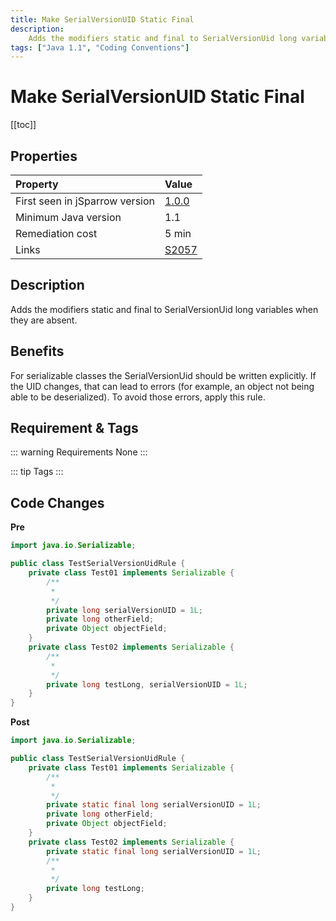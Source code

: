 ```yaml
---
title: Make SerialVersionUID Static Final
description:
    Adds the modifiers static and final to SerialVersionUid long variables when they are absent.
tags: ["Java 1.1", "Coding Conventions"]
---
```


# Make SerialVersionUID Static Final

[[toc]]

## Properties

| Property                        | Value |
|:------------------------------- |:----- |
| First seen in jSparrow version  | [1.0.0](/eclipse/release-notes.html#_1-0-0) |
| Minimum Java version            | 1.1     |
| Remediation cost                | 5 min |
| Links                           | [S2057](https://sonarcloud.io/organizations/default/rules?open=squid%3AS2057&rule_key=squid%3AS2057) |

## Description

Adds the modifiers static and final to SerialVersionUid long variables when they are absent.

## Benefits

For serializable classes the SerialVersionUid should be written explicitly. If the UID changes, that can lead to errors (for example, an object not being able to be deserialized). To avoid those errors, apply this rule.

## Requirement & Tags

::: warning Requirements
None
:::

::: tip Tags
<TagLinks />
:::

## Code Changes

__Pre__
```java
import java.io.Serializable;

public class TestSerialVersionUidRule {
    private class Test01 implements Serializable {
        /**
         *
         */
        private long serialVersionUID = 1L;
        private long otherField;
        private Object objectField;
    }
    private class Test02 implements Serializable {
        /**
         *
         */
        private long testLong, serialVersionUID = 1L;
    }
}
```

__Post__
```java
import java.io.Serializable;

public class TestSerialVersionUidRule {
    private class Test01 implements Serializable {
        /**
         *
         */
        private static final long serialVersionUID = 1L;
        private long otherField;
        private Object objectField;
    }
    private class Test02 implements Serializable {
        private static final long serialVersionUID = 1L;
        /**
         *
         */
        private long testLong;
    }
}
```

<VersionNotice />

